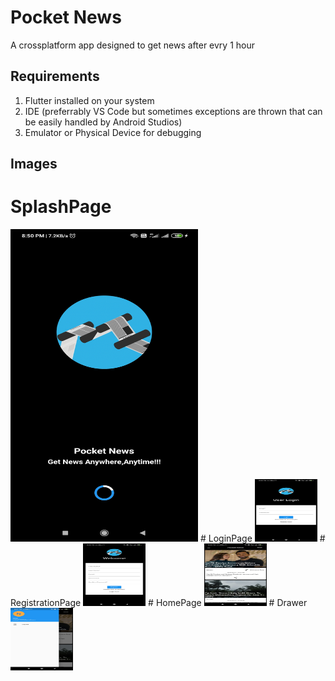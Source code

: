 # Pocket News
A crossplatform app designed to get news after evry 1 hour

## Requirements
1. Flutter installed on your system
2. IDE (preferrably VS Code but sometimes exceptions are thrown that can be easily handled by Android Studios)
3. Emulator or Physical Device for debugging
## Images
# SplashPage
<img src="Screenshot_2020-05-31-20-50-12-373_com.example.news.jpg" width=300 height=500>
# LoginPage
<img src="Screenshot_2020-05-31-20-50-16-346_com.example.news.jpg" width=100 height=100>
# RegistrationPage
<img src="Screenshot_2020-05-31-20-50-50-288_com.example.news.jpg" width=100 height=100>
# HomePage
<img src="Screenshot_2020-05-31-20-50-37-015_com.example.news.jpg" width=100 height=100>
# Drawer
<img src="Screenshot_2020-05-31-20-51-09-269_com.example.news.jpg" width=100 height=100>
